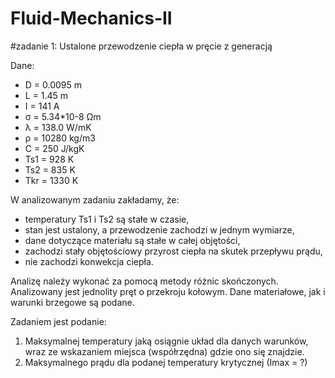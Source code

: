 # Fluid-Mechanics-II

#zadanie 1:
Ustalone przewodzenie ciepła w pręcie z generacją

Dane: 

- D = 0.0095 m
- L = 1.45 m
- I = 141 A
- σ = 5.34*10-8 Ωm
- λ = 138.0 W/mK
- ρ = 10280 kg/m3
- C = 250 J/kgK
- Ts1 = 928 K
- Ts2 = 835 K
- Tkr = 1330 K

W analizowanym zadaniu zakładamy, że:
- temperatury Ts1 i Ts2 są stałe w czasie,
- stan jest ustalony, a przewodzenie zachodzi w jednym wymiarze,
- dane dotyczące materiału są stałe w całej objętości,
- zachodzi stały objętościowy przyrost ciepła na skutek przepływu prądu,
- nie zachodzi konwekcja ciepła. 

Analizę należy wykonać za pomocą metody różnic skończonych. Analizowany jest jednolity pręt o przekroju kołowym. 
Dane materiałowe, jak i warunki brzegowe są podane.

Zadaniem jest podanie:
1. Maksymalnej temperatury jaką osiągnie układ dla danych warunków, wraz ze wskazaniem miejsca (współrzędna) gdzie ono się znajdzie.
2. Maksymalnego prądu dla podanej temperatury krytycznej (Imax = ?)
